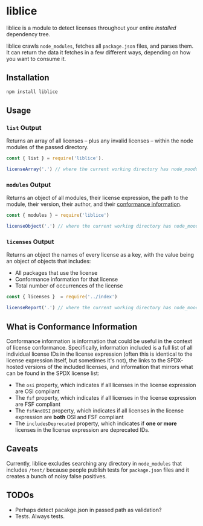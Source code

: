 # liblice

liblice is a module to detect licenses throughout your entire _installed_ dependency tree.

liblice crawls `node_modules`, fetches all `package.json` files, and parses them. It can return the data it fetches in a few different ways, depending on how you want to consume it.

## Installation

```bash
npm install liblice
```

## Usage

### `list` Output

Returns an array of all licenses – plus any invalid licenses – within the node modules of the passed directory.

```js
const { list } = require('liblice').

licenseArray('.') // where the current working directory has node_moodules
```

### `modules` Output

Returns an object of all modules, their license expression, the path to the module, their version, their author, and their [conformance information](#what-is-conformance-information).

```js
const { modules } = require('liblice')

licenseObject('.') // where the current working directory has node_moodules
```

### `licenses` Output

Returns an object the names of every license as a key, with the value being an object of objects that includes:

- All packages that use the license
- Conformance information for that license
- Total number of occurrences of the license

```js
const { licenses }  = require('../index')

licenseReport('.') // where the current working directory has node_moodules
```

## What is Conformance Information

Conformance information is information that could be useful in the context of license conformance. Specifically, information included is a full list of all individual license IDs in the license expression (often this is identical to the license expression itself, but sometimes it's not), the links to the SPDX-hosted versions of the included licenses, and information that mirrors what can be found in the SPDX license list:

- The `osi` property, which indicates if all licenses in the license expression are OSI compliant
- The `fsf` property, which indicates if all licenses in the license expression are FSF compliant
- The `fsfAndOSI` property, which indicates if all licenses in the license expression are **both** OSI and FSF compliant
- The `includesDeprecated` property, which indicates if **one or more** licenses in the license expression are deprecated IDs.

## Caveats

Currently, liblice excludes searching any directory in `node_modules` that includes `/test/` because people publish tests for `package.json` files and it creates a bunch of noisy false positives.

## TODOs

- Perhaps detect pacakge.json in passed path as validation?
- Tests. Always tests.
